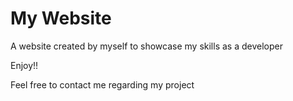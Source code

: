 # My Website

A website created by myself to showcase my skills as a developer

Enjoy!!

Feel free to contact me regarding my project